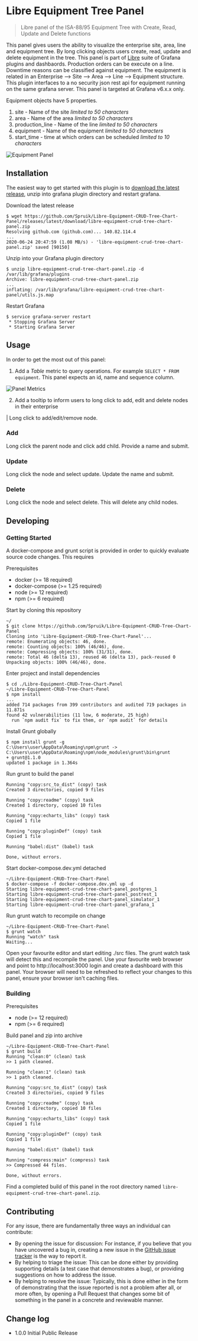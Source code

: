 # Libre Equipment Tree Panel

> Libre panel of the ISA-88/95 Equipment Tree with Create, Read, Update and Delete functions

This panel gives users the ability to visualize the enterprise site, area, line and equipment tree. By long clicking objects users create, read, update and delete equipment in the tree. This panel is part of [Libre](https://github.com/Spruik/Libre) suite of Grafana plugins and dashbaords. Production orders can be execute on a line. Downtime reasons can be classified against equipment. The equipment is related in an Enterprise --> Site --> Area --> Line --> Equipment structure. This plugin interfaces to a no security json rest api for equipment running on the same grafana server. This panel is targeted at Grafana v6.x.x only.

Equipment objects have 5 properties.

1. site - Name of the site _limited to 50 characters_
2. area - Name of the area _limited to 50 characters_
3. production_line - Name of the line _limited to 50 characters_
4. equipment - Name of the equipment _limited to 50 characters_
5. start_time - time at which orders can be scheduled _limited to 10 characters_

![Equipment Panel](./docs/libre-equipment-crud-tree-chart-panel.gif)

## Installation

The easiest way to get started with this plugin is to [download the latest release](https://github.com/Spruik/Libre-Equipment-CRUD-Tree-Chart-Panel/releases/latest/download/libre-equipment-crud-tree-chart-panel.zip), unzip into grafana plugin directory and restart grafana.

Download the latest release

```shell
$ wget https://github.com/Spruik/Libre-Equipment-CRUD-Tree-Chart-Panel/releases/latest/download/libre-equipment-crud-tree-chart-panel.zip
Resolving github.com (github.com)... 140.82.114.4
...
2020-06-24 20:47:59 (1.08 MB/s) - 'libre-equipment-crud-tree-chart-panel.zip' saved [90150]
```

Unzip into your Grafana plugin directory

```shell
$ unzip libre-equipment-crud-tree-chart-panel.zip -d /var/lib/grafana/plugins
Archive: libre-equipment-crud-tree-chart-panel.zip
...
inflating: /var/lib/grafana/libre-equipment-crud-tree-chart-panel/utils.js.map
```

Restart Grafana

```shell
$ service grafana-server restart
 * Stopping Grafana Server
 * Starting Grafana Server
```

## Usage

In order to get the most out of this panel:

1. Add a *Table* metric to query operations. For example `SELECT * FROM equipment`. This panel expects an id, name and sequence column.

![Panel Metrics](./docs/libre-equipment-crud-tree-chart-panel-metrics.png)

2. Add a tooltip to inform users to long click to add, edit and delete nodes in their enterprise

| Long click to add/edit/remove node.

### Add

Long click the parent node and click add child. Provide a name and submit.

### Update

Long click the node and select update. Update the name and submit.

### Delete

Long click the node and select delete. This will delete any child nodes.

## Developing

### Getting Started

A docker-compose and grunt script is provided in order to quickly evaluate source code changes. This requires

Prerequisites

- docker (>= 18 required)
- docker-compose (>= 1.25 required)
- node (>= 12 required)
- npm (>= 6 required)

Start by cloning this repository

```shell
~/
$ git clone https://github.com/Spruik/Libre-Equipment-CRUD-Tree-Chart-Panel
Cloning into 'Libre-Equipment-CRUD-Tree-Chart-Panel'...
remote: Enumerating objects: 46, done.
remote: Counting objects: 100% (46/46), done.
remote: Compressing objects: 100% (31/31), done.
remote: Total 46 (delta 13), reused 46 (delta 13), pack-reused 0
Unpacking objects: 100% (46/46), done.
```

Enter project and install dependencies

```shell
$ cd ./Libre-Equipment-CRUD-Tree-Chart-Panel
~/Libre-Equipment-CRUD-Tree-Chart-Panel
$ npm install
...
added 714 packages from 399 contributors and audited 719 packages in 11.871s
found 42 vulnerabilities (11 low, 6 moderate, 25 high)
  run `npm audit fix` to fix them, or `npm audit` for details
```

Install Grunt globally

```shell
$ npm install grunt -g
C:\Users\user\AppData\Roaming\npm\grunt -> C:\Users\user\AppData\Roaming\npm\node_modules\grunt\bin\grunt
+ grunt@1.1.0
updated 1 package in 1.364s
```

Run grunt to build the panel

```shell
Running "copy:src_to_dist" (copy) task
Created 3 directories, copied 9 files

Running "copy:readme" (copy) task
Created 1 directory, copied 10 files

Running "copy:echarts_libs" (copy) task
Copied 1 file

Running "copy:pluginDef" (copy) task
Copied 1 file

Running "babel:dist" (babel) task

Done, without errors.

```

Start docker-compose.dev.yml detached

```shell
~/Libre-Equipment-CRUD-Tree-Chart-Panel
$ docker-compose -f docker-compose.dev.yml up -d
Starting libre-equipment-crud-tree-chart-panel_postgres_1
Starting libre-equipment-crud-tree-chart-panel_postrest_1
Starting libre-equipment-crud-tree-chart-panel_simulator_1
Starting libre-equipment-crud-tree-chart-panel_grafana_1
```

Run grunt watch to recompile on change

```shell
~/Libre-Equipment-CRUD-Tree-Chart-Panel
$ grunt watch
Running "watch" task
Waiting...
```

Open your favourite editor and start editing ./src files. The grunt watch task will detect this and recompile the panel. Use your favourite web browser and point to http://localhost:3000 login and create a dashboard with this panel. Your browser will need to be refreshed to reflect your changes to this panel, ensure your browser isn't caching files.

### Building

Prerequisites

- node (>= 12 required)
- npm (>= 6 required)

Build panel and zip into archive

```shell
~/Libre-Equipment-CRUD-Tree-Chart-Panel
$ grunt build
Running "clean:0" (clean) task
>> 1 path cleaned.

Running "clean:1" (clean) task
>> 1 path cleaned.

Running "copy:src_to_dist" (copy) task
Created 3 directories, copied 9 files

Running "copy:readme" (copy) task
Created 1 directory, copied 10 files

Running "copy:echarts_libs" (copy) task
Copied 1 file

Running "copy:pluginDef" (copy) task
Copied 1 file

Running "babel:dist" (babel) task

Running "compress:main" (compress) task
>> Compressed 44 files.

Done, without errors.
```

Find a completed build of this panel in the root directory named `libre-equipment-crud-tree-chart-panel.zip`.

## Contributing

For any issue, there are fundamentally three ways an individual can contribute:

- By opening the issue for discussion: For instance, if you believe that you have uncovered a bug in, creating a new issue in the [GitHub issue tracker](https://github.com/Spruik/Libre-Equipment-CRUD-Tree-Chart-Panel/issues) is the way to report it.
- By helping to triage the issue: This can be done either by providing supporting details (a test case that demonstrates a bug), or providing suggestions on how to address the issue.
- By helping to resolve the issue: Typically, this is done either in the form of demonstrating that the issue reported is not a problem after all, or more often, by opening a Pull Request that changes some bit of something in the panel in a concrete and reviewable manner.

## Change log

- 1.0.0 Initial Public Release
